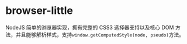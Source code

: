# browser-little

NodeJS 简单的浏览器实现，拥有完整的 CSS3 选择器支持以及核心 DOM 方法，并且能够解析样式，支持`window.getComputedStyle(node, pseudo)`方法。

